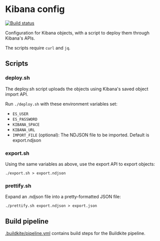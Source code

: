 # Kibana config

[![Build status](https://badge.buildkite.com/a72eeff8ee8fcaa51198a5b5dac3572f077ed674bab406e6c7.svg)](https://buildkite.com/elastic/apm-onweek-alerts-as-code)

Configuration for Kibana objects, with a script to deploy them through Kibana's APIs.

The scripts require `curl` and `jq`.

## Scripts

### deploy.sh

The deploy.sh script uploads the objects using Kibana's saved object import API.

Run `./deploy.sh` with these environment variables set:

* `ES_USER`
* `ES_PASSWORD`
* `KIBANA_SPACE`
* `KIBANA_URL`
* `IMPORT_FILE` (optional): The NDJSON file to be imported. Default is export.ndjson

### export.sh

Using the same variables as above, use the export API to export objects:

`./export.sh > export.ndjson`

### prettify.sh

Expand an .ndjson file into a pretty-formatted JSON file:

`./prettify.sh export.ndjson > export.json`

## Build pipeline

[.buildkite/pipeline.yml](.buildkite/pipeline.yml) contains build steps for the Buildkite pipeline.
